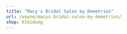 ```yaml
---
title: "Macy's Bridal Salon by Demetrios"
url: /wayne/macys-bridal-salon-by-demetrios/
shop: Kleidung
---
```

